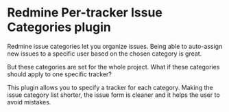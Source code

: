 Redmine Per-tracker Issue Categories plugin
=======================

Redmine issue categories let you organize issues. Being able to auto-assign new issues to a specific user based on the chosen category is great.

But these categories are set for the whole project.
What if these categories should apply to one specific tracker?

This plugin allows you to specify a tracker for each category.
Making the issue category list shorter, the issue form is cleaner and it helps the user to avoid mistakes.


